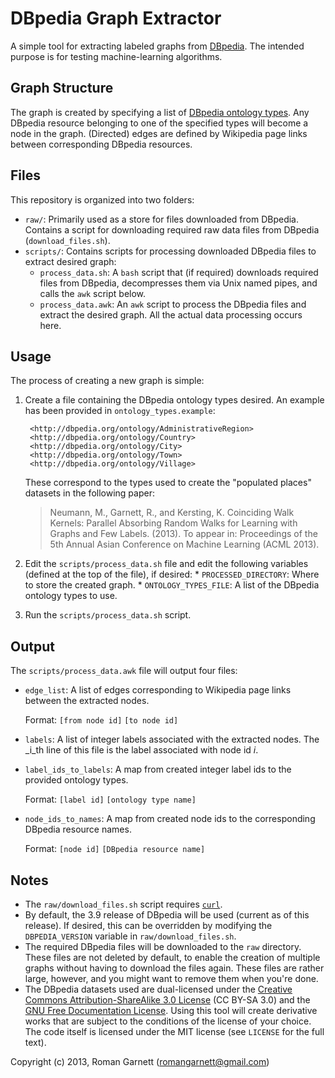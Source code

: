 DBpedia Graph Extractor
=======================

A simple tool for extracting labeled graphs from [DBpedia][1]. The
intended purpose is for testing machine-learning algorithms.

Graph Structure
---------------

The graph is created by specifying a list of [DBpedia ontology
types][2]. Any DBpedia resource belonging to one of the specified
types will become a node in the graph. (Directed) edges are defined by
Wikipedia page links between corresponding DBpedia resources.

Files
-----

This repository is organized into two folders:

* `raw/`: Primarily used as a store for files downloaded from
     DBpedia. Contains a script for downloading required raw data files
     from DBpedia (`download_files.sh`).
* `scripts/`: Contains scripts for processing downloaded DBpedia files
     to extract desired graph:
  * `process_data.sh`: A `bash` script that (if required) downloads
       required files from DBpedia, decompresses them via Unix named
       pipes, and calls the `awk` script below.
  * `process_data.awk`: An `awk` script to process the DBpedia files
       and extract the desired graph. All the actual data processing
       occurs here.

Usage
-----

The process of creating a new graph is simple:

1. Create a file containing the DBpedia ontology types desired. An
   example has been provided in `ontology_types.example`:

        <http://dbpedia.org/ontology/AdministrativeRegion>
        <http://dbpedia.org/ontology/Country>
        <http://dbpedia.org/ontology/City>
        <http://dbpedia.org/ontology/Town>
        <http://dbpedia.org/ontology/Village>

   These correspond to the types used to create the "populated places"
   datasets in the following paper:
   > Neumann, M., Garnett, R., and Kersting, K. Coinciding Walk
   > Kernels: Parallel Absorbing Random Walks for Learning with Graphs
   > and Few Labels. (2013). To appear in: Proceedings of the 5th
   > Annual Asian Conference on Machine Learning (ACML 2013).
2. Edit the `scripts/process_data.sh` file and edit the following
   variables (defined at the top of the file), if desired:
       * `PROCESSED_DIRECTORY`: Where to store the created graph.
       * `ONTOLOGY_TYPES_FILE`: A list of the DBpedia ontology types
            to use.
3. Run the `scripts/process_data.sh` script.

Output
------

The `scripts/process_data.awk` file will output four files:

* `edge_list`: A list of edges corresponding to Wikipedia page links
     between the extracted nodes.

     Format: `[from node id]` `[to node id]`
* `labels`: A list of integer labels associated with the extracted
     nodes. The _i_th line of this file is the label associated with
     node id _i_.
* `label_ids_to_labels`: A map from created integer label ids to the
     provided ontology types.

     Format: `[label id]` `[ontology type name]`
* `node_ids_to_names`: A map from created node ids to the
     corresponding DBpedia resource names.

     Format: `[node id]` `[DBpedia resource name]`

Notes
-----

* The `raw/download_files.sh` script requires [`curl`][3].
* By default, the 3.9 release of DBpedia will be used (current as of
  this release). If desired, this can be overridden by modifying the
  `DBPEDIA_VERSION` variable in `raw/download_files.sh`.
* The required DBpedia files will be downloaded to the `raw`
  directory. These files are not deleted by default, to enable
  the creation of multiple graphs without having to download the
  files again. These files are rather large, however, and you
  might want to remove them when you're done.
* The DBpedia datasets used are dual-licensed under the
  [Creative Commons Attribution-ShareAlike 3.0 License][4] (CC BY-SA
  3.0) and the [GNU Free Documentation License][5]. Using this tool
  will create derivative works that are subject to the conditions of
  the license of your choice. The code itself is licensed under the
  MIT license (see `LICENSE` for the full text).

Copyright (c) 2013, Roman Garnett (romangarnett@gmail.com)

[1]: http://dbpedia.org/
[2]: http://mappings.dbpedia.org/server/ontology/classes/
[3]: http://curl.haxx.se/
[4]: http://creativecommons.org/licenses/by-sa/3.0/
[5]: http://www.gnu.org/copyleft/fdl.html
